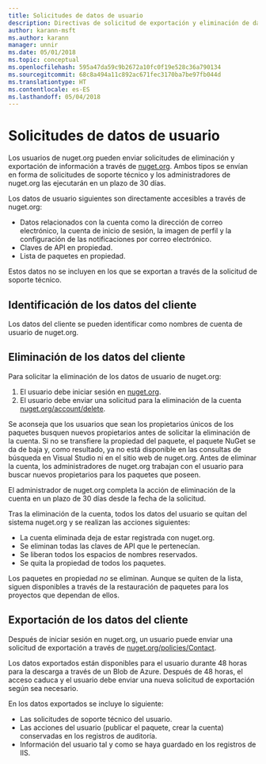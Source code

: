 ```yaml
---
title: Solicitudes de datos de usuario
description: Directivas de solicitud de exportación y eliminación de datos de usuario
author: karann-msft
ms.author: karann
manager: unnir
ms.date: 05/01/2018
ms.topic: conceptual
ms.openlocfilehash: 595a47da59c9b2672a10fc0f19e528c36a790134
ms.sourcegitcommit: 68c8a494a11c892ac671fec3170ba7be97fb044d
ms.translationtype: HT
ms.contentlocale: es-ES
ms.lasthandoff: 05/04/2018
---
```

# <a name="user-data-requests"></a>Solicitudes de datos de usuario

Los usuarios de nuget.org pueden enviar solicitudes de eliminación y exportación de información a través de [nuget.org](https://www.nuget.org). Ambos tipos se envían en forma de solicitudes de soporte técnico y los administradores de nuget.org las ejecutarán en un plazo de 30 días.

Los datos de usuario siguientes son directamente accesibles a través de nuget.org:

* Datos relacionados con la cuenta como la dirección de correo electrónico, la cuenta de inicio de sesión, la imagen de perfil y la configuración de las notificaciones por correo electrónico.
* Claves de API en propiedad.
* Lista de paquetes en propiedad.

Estos datos no se incluyen en los que se exportan a través de la solicitud de soporte técnico.

## <a name="identifying-customer-data"></a>Identificación de los datos del cliente

Los datos del cliente se pueden identificar como nombres de cuenta de usuario de nuget.org.

## <a name="deleting-customer-data"></a>Eliminación de los datos del cliente

Para solicitar la eliminación de los datos de usuario de nuget.org:

1. El usuario debe iniciar sesión en [nuget.org](https://www.nuget.org).
1. El usuario debe enviar una solicitud para la eliminación de la cuenta [nuget.org/account/delete](https://www.nuget.org/account/delete).

Se aconseja que los usuarios que sean los propietarios únicos de los paquetes busquen nuevos propietarios antes de solicitar la eliminación de la cuenta. Si no se transfiere la propiedad del paquete, el paquete NuGet se da de baja y, como resultado, ya no está disponible en las consultas de búsqueda en Visual Studio ni en el sitio web de nuget.org. Antes de eliminar la cuenta, los administradores de nuget.org trabajan con el usuario para buscar nuevos propietarios para los paquetes que poseen.

El administrador de nuget.org completa la acción de eliminación de la cuenta en un plazo de 30 días desde la fecha de la solicitud.

Tras la eliminación de la cuenta, todos los datos del usuario se quitan del sistema nuget.org y se realizan las acciones siguientes:

* La cuenta eliminada deja de estar registrada con nuget.org.
* Se eliminan todas las claves de API que le pertenecían.
* Se liberan todos los espacios de nombres reservados.
* Se quita la propiedad de todos los paquetes.

Los paquetes en propiedad *no* se eliminan. Aunque se quiten de la lista, siguen disponibles a través de la restauración de paquetes para los proyectos que dependan de ellos.

## <a name="exporting-customer-data"></a>Exportación de los datos del cliente

Después de iniciar sesión en nuget.org, un usuario puede enviar una solicitud de exportación a través de [nuget.org/policies/Contact](https://www.nuget.org/policies/Contact).

Los datos exportados están disponibles para el usuario durante 48 horas para la descarga a través de un Blob de Azure. Después de 48 horas, el acceso caduca y el usuario debe enviar una nueva solicitud de exportación según sea necesario.

En los datos exportados se incluye lo siguiente:

* Las solicitudes de soporte técnico del usuario.
* Las acciones del usuario (publicar el paquete, crear la cuenta) conservadas en los registros de auditoría.
* Información del usuario tal y como se haya guardado en los registros de IIS.
